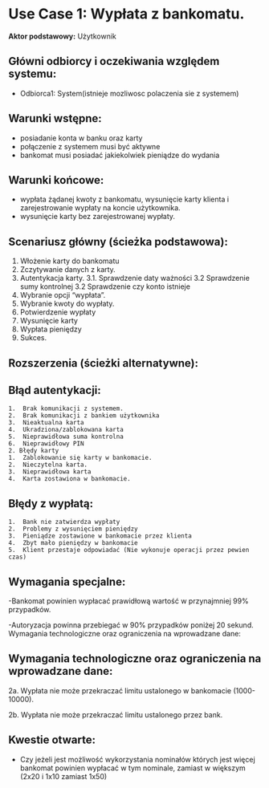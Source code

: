 Use Case 1: Wypłata z bankomatu.
=====================

**Aktor podstawowy:** Użytkownik


Główni odbiorcy i oczekiwania względem systemu:
-----------------------------------------------

- Odbiorca1: System(istnieje mozliwosc polaczenia sie z systemem) 

Warunki wstępne:
----------------

-	posiadanie konta w banku oraz karty
-	połączenie z systemem musi być aktywne
-	bankomat musi posiadać jakiekolwiek pieniądze do wydania


Warunki końcowe:
----------------

-	wypłata żądanej kwoty z bankomatu, wysunięcie karty klienta i zarejestrowanie wypłaty     na koncie użytkownika.
-	wysunięcie karty bez zarejestrowanej wypłaty.


Scenariusz główny (ścieżka podstawowa):
---------------------------------------

  1.	Włożenie karty do bankomatu
  2.	Zczytywanie danych z karty.
  3.	Autentykacja karty.
    3.1. Sprawdzenie daty ważności
    3.2 Sprawdzenie sumy kontrolnej
    3.2 Sprawdzenie czy konto istnieje
  4.	Wybranie opcji “wypłata”.
  5.	Wybranie kwoty do wypłaty.
  6.	Potwierdzenie wypłaty
  7.	Wysunięcie karty
  8.	Wypłata pieniędzy
  9.	Sukces.


Rozszerzenia (ścieżki alternatywne):
------------------------------------

 Błąd autentykacji:
 -------------------------------
    1.	Brak komunikacji z systemem.
    2.	Brak komunikacji z bankiem użytkownika
    3.	Nieaktualna karta
    4.	Ukradziona/zablokowana karta
    5.	Nieprawidłowa suma kontrolna
    6.	Nieprawidłowy PIN
    2. Błędy karty
    1.	Zablokowanie się karty w bankomacie.
    2.	Nieczytelna karta.
    3.	Nieprawidłowa karta
    4.	Karta zostawiona w bankomacie.



  Błędy z wypłatą:
  ------------------------------
    1.	Bank nie zatwierdza wypłaty
    2.	Problemy z wysunięciem pieniędzy
    3.	Pieniądze zostawione w bankomacie przez klienta
    4.	Zbyt mało pieniędzy w bankomacie
    5.	Klient przestaje odpowiadać (Nie wykonuje operacji przez pewien czas)


Wymagania specjalne:
--------------------

  -Bankomat powinien wypłacać prawidłową wartość w przynajmniej 99% przypadków.
  
  -Autoryzacja powinna przebiegać w 90% przypadków poniżej 20 sekund.
  Wymagania technologiczne oraz ograniczenia na wprowadzane dane:
  


Wymagania technologiczne oraz ograniczenia na wprowadzane dane:
---------------------------------------------------------------

 2a. Wypłata nie może przekraczać limitu ustalonego w bankomacie (1000-10000).
  

 2b. Wypłata nie może przekraczać limitu ustalonego przez bank.


Kwestie otwarte:
----------------

  - Czy jeżeli jest możliwość wykorzystania nominałów których jest więcej bankomat powinien wypłacać w tym nominale, zamiast w większym (2x20 i 1x10 zamiast 1x50)

